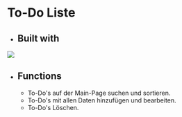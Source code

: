 # To-Do Liste 
- ## Built with
<img src="https://skillicons.dev/icons?i=js,html,css"/>

- ## Functions
  - To-Do's auf der Main-Page suchen und sortieren.
  - To-Do's mit allen Daten hinzufügen und bearbeiten.
  - To-Do's Löschen.
